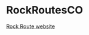 # RockRoutesCO

<a href="https://sites.google.com/tamu.edu/rockroutes/home?authuser=1">Rock Route website</a>
